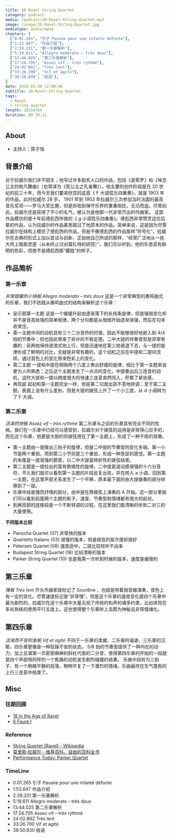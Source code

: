 ```yaml
---
title: 30 Ravel String Quartet
category: podcast
media: /podcast/30-Ravel-String-Quartet.mp3
image: /image/30-Ravel-String-Quartet.jpg
mediatype: audio/mpeg
chapters: [
  ["0:01.265", "引子 Pavane pour une infante défunte"],
  ["1:53.847", "作品介绍"],
  ["2:39.331", "第一乐章解析"],
  ["5:19.611", "Allegro moderato – très doux"],
  ["13:44.025", "第二乐章解析"],
  ["17:24.705", "Assez vif – très rythmé"],
  ["24:02.862", "Très lent"],
  ["33:26.700", "Vif et agité"],
  ["38:50.830", "结语"],
]
date: 2018-03-30 12:00:00
subtitle: 30-Ravel-String-Quartet
tags:
  - Ravel
  - string quartet
length: 28214784
duration: 00:39:11
---
```

## About
- 主持人：陈子恒

## 背景介绍
对于拉威尔我们并不陌生；他写过许多脍炙人口的作品，包括《波莱罗》和《悼念公主的帕凡舞曲》（也常译为《死公主之孔雀舞》）。他主要的创作阶段是在 20 世纪的前三十年，而今天我们要来欣赏的这首《 F 大调弦乐四重奏》，就是 1903 年的作品，此时拉威尔 28 岁。
1901 年到 1903 年拉威尔三次参加当时法国的最高音乐奖项——罗马大奖比赛，但是却收到保守乐界的重重阻扰，无功而返。尽管如此，拉威尔还是获得了不小的名气，被认为是他那一代非常杰出的作曲家。
这部作品模仿的是十年前德彪西所做的《 g 小调弦乐四重奏》。德彪西非常赞赏这位后辈的作品，认为拉威尔的作品甚至超过了他原本的作品。简单来说，这是因为尽管拉威尔在结构上模仿了德彪西的作品，但是不像德彪西的作品那样“符号化”。拉威尔在古典的形式上加以尝试与创新，正如他自己所说的那样，“经常广泛地从一些大师上吸取灵感（从未终止过对莫扎特的研究）”。我们可以听到，他的乐思具有鲜明的色彩，但绝不是德彪西那“朦胧”的样子。

<!--more-->

## 作品简析
### 第一乐章
_非常甜蜜的小快板 Allegro moderato – très doux_
这是一个非常典型的奏鸣曲式的乐章，我们不妨就从奏鸣曲式的结构来解析这个乐章：
- 呈示部第一主题 这是一个缓缓升起由逐渐落下的长线条旋律，但是强弱变化却并不是音高处强的简单规律，两个分句都是从很弱开始逐渐渐强，然后在句末收束住。
- 第一主题中间的动机具有三个二分音符的时值，因此不能够很好地嵌入到 4/4 拍的节奏中；但也因此带来了些许的不稳定感。二中大提的伴奏音型是非常有趣的：前两拍保持波浪式地上行，但是迅速地在第三拍衰退下去，与一提的旋律形成了鲜明的对比，无疑是非常有趣的。这个动机之后在中提和二提间流转，通过音色上的变化带来色彩上的变化。
- 第二主题 一提和中提在相隔两个八度上奏出舒缓的旋律，相比于第一主题来说更为人所熟悉；之后这个主题发生了一点点的变化，中提奏出后三连音的动机，这时大提和一提以跨度很大的快速三连音突然闯入，积累了紧张感。
- 再现部 起初和第一主题完全一样，但是第二句就出其不意地转调；至于第二主题，表面上没有什么差别，但是大提的拨弦上升了一个小三度，从 d 小调转为了 F 大调。

### 第二乐章
_活泼的快板 Assez vif – très rythmé_
第二乐章与之前的乐章具有完全不同的性格。我们在一乐章中已经可以感受到，拉威尔对于拨弦的运用是非常得心应手的，而在这个乐章，他更是大胆的将拨弦用在了第一主题上，形成了一种干练的效果。
- 第一主题由一提拨出三拍子的旋律，但是二中提的节奏型则变化多端，第一小节是两个重拍，而到第二小节则是三个重拍，形成一种急促的感觉。第一主题的末尾是一提渐强的颤音，以二中大提富转折性的拨弦结束。
- 第二主题是一提拉出的富有歌唱性的旋律，二中提是波动感很强的十六分音符，不久我们就可以看到第一主题的片段反复出现，并在转入 a 小调，回到第一主题，在这里声部关系发生了一个平移，原本最下面的由大提拨奏的部分转移到了一提。
- 乐章中段是慢而抒情的部分，由中提在两根弦上演奏的 A 开始。这一部分里我们可以看到前面两个主题的影子，速度、节奏型和情绪都有很大的起伏。
- 到再现部的连接段是一个不断转调的过程，在这里我们能清晰的听到二对三的大量使用。

__不同版本比较__
- Panocha Quartet (07) 非常快的版本
- Quartetto Italiano (03) 很慢的版本，但是拨弦的层次感却很好
- Petersen Quartet (08) 速度适中，二提比较轻听不出来
- Budapest String Quartet (16) 比较清晰的版本
- Parker String Quartet (10) 也是我第一次听到时候的版本，速度是偏慢的

## 第三乐章
_慢板 Très lent_
开头作曲家就标记了 Sourdine ，也就是带着弱音器演奏，音色上有一定的变化。尽管速度标记是“非常慢”，但是这个乐章的速度变化是四个乐章中最为剧烈的。拉威尔在这个乐章中大量无视了传统的和声的诸多约束，比如体现在多处熟练的使用平行五度上。这也使得整个乐章听上去颇为神秘且非常情绪化。

## 第四乐章
_活泼而不安的急板 Vif et agité_
不同于一乐章的柔缓、二乐章的谐谑、三乐章的沉郁，四乐章更像是一种狂躁不安的状态。 5/8 拍的节奏型提供了一种内在的动力，加上总谱第一页密密麻麻的斜杠代表的二分音，使得第四乐章的开始的一段就是四个声部用同样的一个焦躁的动机发生剧烈碰撞的结果。
乐曲中段转为三拍子，有一个稍微平静的段落，稍稍平复了一下激烈的情绪。乐曲最终在生气蓬勃的上行三连音中结束了。

## Misc
### 往期回顾
- [18 In the Age of Ravel](https://podcast.sapu.gq/2017/08/18/18-In-the-Age-of-Ravel/)
- [6 Faure I](https://podcast.sapu.gq/2017/03/10/6-Faure/)

### Reference
- [String Quartet (Ravel) - Wikipedia]('https://en.wikipedia.org/wiki/String_Quartet_(Ravel)')
- [莫里斯·拉威尔 - 维基百科，自由的百科全书](https://zh.wikipedia.org/wiki/%E8%8E%AB%E9%87%8C%E6%96%AF%C2%B7%E6%8B%89%E5%A8%81%E7%88%BE)
- [Performance Today: Parker Quartet](http://performancetoday.publicradio.org/features/2010/parker_quartet/index.shtml)

### TimeLine
- 0:01.265 引子 Pavane pour une infante défunte
- 1:53.847 作品介绍
- 2:39.331 第一乐章解析
- 5:19.611 Allegro moderato – très doux
- 13:44.025 第二乐章解析
- 17:24.705 Assez vif – très rythmé
- 24:02.862 Très lent
- 33:26.700 Vif et agité
- 38:50.830 结语